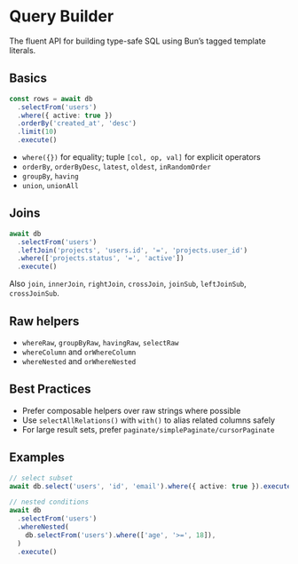 # Query Builder

The fluent API for building type-safe SQL using Bun’s tagged template literals.

## Basics

```ts
const rows = await db
  .selectFrom('users')
  .where({ active: true })
  .orderBy('created_at', 'desc')
  .limit(10)
  .execute()
```

- `where({})` for equality; tuple `[col, op, val]` for explicit operators
- `orderBy`, `orderByDesc`, `latest`, `oldest`, `inRandomOrder`
- `groupBy`, `having`
- `union`, `unionAll`

## Joins

```ts
await db
  .selectFrom('users')
  .leftJoin('projects', 'users.id', '=', 'projects.user_id')
  .where(['projects.status', '=', 'active'])
  .execute()
```

Also `join`, `innerJoin`, `rightJoin`, `crossJoin`, `joinSub`, `leftJoinSub`, `crossJoinSub`.

## Raw helpers

- `whereRaw`, `groupByRaw`, `havingRaw`, `selectRaw`
- `whereColumn` and `orWhereColumn`
- `whereNested` and `orWhereNested`

## Best Practices

- Prefer composable helpers over raw strings where possible
- Use `selectAllRelations()` with `with()` to alias related columns safely
- For large result sets, prefer `paginate/simplePaginate/cursorPaginate`

## Examples

```ts
// select subset
await db.select('users', 'id', 'email').where({ active: true }).execute()

// nested conditions
await db
  .selectFrom('users')
  .whereNested(
    db.selectFrom('users').where(['age', '>=', 18]),
  )
  .execute()
```
